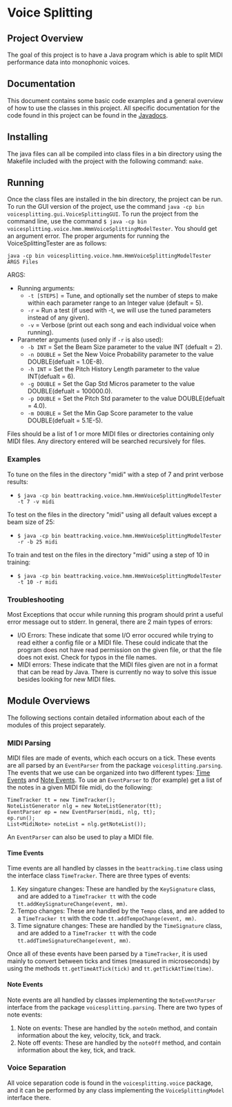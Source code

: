 # Voice Splitting

## Project Overview
The goal of this project is to have a Java program which is able to split MIDI performance
data into monophonic voices.

## Documentation
This document contains some basic code examples and a general overview of how to use
the classes in this project. All specific documentation for the code found in this
project can be found in the [Javadocs](https://apmcleod.github.io/voice-splitting/doc). 

## Installing
The java files can all be compiled into class files in a bin directory using the Makefile
included with the project with the following command: `make`.

## Running
Once the class files are installed in the bin directory, the project can be run. To run the
GUI version of the project, use the command `java -cp bin voicesplitting.gui.VoiceSplittingGUI`.
To run the project from the command line, use the command `$ java -cp bin voicesplitting.voice.hmm.HmmVoiceSplittingModelTester`.
You should get an argument error. The proper arguments for running the VoiceSplittingTester are as follows:

`java -cp bin voicesplitting.voice.hmm.HmmVoiceSplittingModelTester ARGS Files`

ARGS:
 * Running arguments:
   * `-t [STEPS]` = Tune, and optionally set the number of steps to make within each parameter
     range to an Integer value (default = 5).
   * `-r` = Run a test (if used with -t, we will use the tuned parameters instead of any given).
   * `-v` = Verbose (print out each song and each individual voice when running).
 * Parameter arguments (used only if `-r` is also used):
   * `-b INT` = Set the Beam Size parameter to the value INT (defualt = 2).
   * `-n DOUBLE` = Set the New Voice Probability parameter to the value DOUBLE(defualt = 1.0E-8).
   * `-h INT` = Set the Pitch History Length parameter to the value INT(defualt = 6).
   * `-g DOUBLE` = Set the Gap Std Micros parameter to the value DOUBLE(defualt = 100000.0).
   * `-p DOUBLE` = Set the Pitch Std parameter to the value DOUBLE(defualt = 4.0).
   * `-m DOUBLE` = Set the Min Gap Score parameter to the value DOUBLE(defualt = 5.1E-5).
 
Files should be a list of 1 or more MIDI files or directories containing only MIDI
files. Any directory entered will be searched recursively for files.

### Examples
To tune on the files in the directory "midi" with a step of 7 and print verbose results:
 * `$ java -cp bin beattracking.voice.hmm.HmmVoiceSplittingModelTester -t 7 -v midi`

To test on the files in the directory "midi" using all default values except a beam size of 25:
 * `$ java -cp bin beattracking.voice.hmm.HmmVoiceSplittingModelTester -r -b 25 midi`

To train and test on the files in the directory "midi" using a step of 10 in training:
 * `$ java -cp bin beattracking.voice.hmm.HmmVoiceSplittingModelTester -t 10 -r midi`


### Troubleshooting
Most Exceptions that occur while running this program should print a useful error message out to
stderr. In general, there are 2 main types of errors:
 * I/O Errors: These indicate that some I/O error occured while trying to read either a config
   file or a MIDI file. These could indicate that the program does not have read permission
   on the given file, or that the file does not exist. Check for typos in the file names.
 * MIDI errors: These indicate that the MIDI files given are not in a format that can be read
   by Java. There is currently no way to solve this issue besides looking for new MIDI files.

## Module Overviews
The following sections contain detailed information about each of the modules of this project
separately. 

### MIDI Parsing
MIDI files are made of events, which each occurs on a tick. These events are all parsed by an
`EventParser` from the package `voicesplitting.parsing`. The events that we use can be organized
into two different types: [Time Events](#time-events) and [Note Events](#note-events). To use
an `EventParser` to (for example) get a list of the notes in a given MIDI file midi, do the
following:

```
TimeTracker tt = new TimeTracker();
NoteListGenerator nlg = new NoteListGenerator(tt);
EventParser ep = new EventParser(midi, nlg, tt);
ep.run();
List<MidiNote> noteList = nlg.getNoteList());
```

An `EventParser` can also be used to play a MIDI file.

#### Time Events
Time events are all handled by classes in the `beattracking.time` class using the interface
class `TimeTracker`. There are three types of events:

1. Key singature changes: These are handled by the `KeySignature` class, and are added to a
   `TimeTracker tt` with the code `tt.addKeySignatureChange(event, mm)`.
2. Tempo changes: These are handled by the `Tempo` class, and are added to a `TimeTracker tt`
   with the code `tt.addTempoChange(event, mm)`.
3. Time signature changes: These are handled by the `TimeSignature` class, and are added to a
   `TimeTracker tt` with the code `tt.addTimeSignatureChange(event, mm)`.

Once all of these events have been parsed by a `TimeTracker`, it is used mainly to convert
between ticks and times (measured in microseconds) by using the methods `tt.getTimeAtTick(tick)`
and `tt.getTickAtTime(time)`.

#### Note Events
Note events are all handled by classes implementing the `NoteEventParser` interface from the
package `voicesplitting.parsing`. There are two types of note events:

1. Note on events: These are handled by the `noteOn` method, and contain information about the
   key, velocity, tick, and track.
2. Note off events: These are handled by the `noteOff` method, and contain information about the
   key, tick, and track.

### Voice Separation
All voice separation code is found in the `voicesplitting.voice` package, and it can be performed
by any class implementing the `VoiceSplittingModel` interface there.
